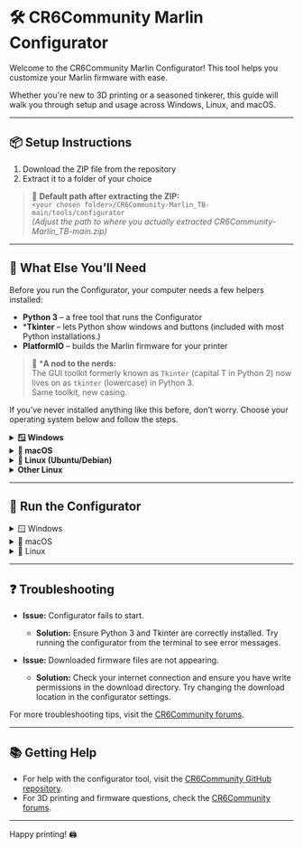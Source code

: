 # 🛠️ CR6Community Marlin Configurator

Welcome to the CR6Community Marlin Configurator! This tool helps you customize your Marlin firmware with ease.  

Whether you're new to 3D printing or a seasoned tinkerer, this guide will walk you through setup and usage across Windows, Linux, and macOS.

---

## 📦 Setup Instructions

1. Download the ZIP file from the repository
2. Extract it to a folder of your choice

> 📁 **Default path after extracting the ZIP:**  
> `<your chosen folder>/CR6Community-Marlin_TB-main/tools/configurator`  
> *(Adjust the path to where you actually extracted CR6Community-Marlin_TB-main.zip)*

---
## 🧰 What Else You’ll Need
Before you run the Configurator, your computer needs a few helpers installed:
- **Python 3** – a free tool that runs the Configurator
- ***Tkinter** – lets Python show windows and buttons (included with most Python installations.)
- **PlatformIO** – builds the Marlin firmware for your printer
> 🧠 ***A nod to the nerds:**  
> The GUI toolkit formerly known as `Tkinter` (capital T in Python 2) now lives on as `tkinter` (lowercase) in Python 3.  
> Same toolkit, new casing.

If you’ve never installed anything like this before, don’t worry. Choose your operating system below and follow the steps.


<details>
<summary><strong>🪟 Windows</strong></summary>


### Step-by-step Instructions
1. Download Python 3 from the [official website](https://www.python.org/downloads/).
2. Run the installer.  **Important:** On the first screen, check the box that says "Add Python to PATH".
3. Proceed with the installation. On the "Optional Features" screen, ensure that "tcl/tk and IDLE" is selected (this installs Tkinter).
4. After installation, open the Command Prompt (Windows+R, type cmd) and type this into the Command window:
   ```sh
   python --version
   ```
   You should see a confirmation appear in the Command Window showing the version of python that is now installed.

   Now type:
   ```sh
   python -m tkinter
   ```
   If a small window appears, Tkinter is working. If you get an error, rerun the installer and make sure "tcl/tk and IDLE" is checked.

5. (Optional) If you use VS Code, install the Python extension for best experience.

### Troubleshooting
- If you see `ImportError: No module named '_tkinter'`, rerun the Python installer and select "Modify", then ensure "tcl/tk and IDLE" is checked.
- If `python` is not recognized, you may need to add Python to your PATH manually or use `py` instead of `python`.

</details>

<details>
<summary><strong>🍏 macOS</strong></summary>

### Prerequisites
- Python 3 (pre-installed on most recent macOS versions)
- Tkinter (included with Python)

### Step-by-step Instructions
1. Open Terminal.
2. Check your Python version:
   ```sh
   python3 --version
   python3 -m tkinter
   ```
   If a small window appears, Tkinter is working. If not, install Python 3 from [python.org](https://www.python.org/downloads/).
3. If you use Homebrew, you can also install Python 3 with:
   ```sh
   brew install python3
   ```

### Troubleshooting
- If you see `ModuleNotFoundError: No module named 'tkinter'`, try reinstalling Python from python.org, as some Homebrew builds may lack Tkinter.

</details>

<details>
<summary><strong>🐧 Linux (Ubuntu/Debian)</strong></summary>

### Prerequisites
- Python 3
- Tkinter (may require separate package)

### Step-by-step Instructions
1. Open Terminal.
2. Update your package list:
   ```sh
   sudo apt update
   ```
3. Install Python 3 and Tkinter:
   ```sh
   sudo apt install python3 python3-tk
   ```
4. Check installation:
   ```sh
   python3 --version
   python3 -m tkinter
   ```
   If a small window appears, Tkinter is working.

### Troubleshooting
- If you see `ModuleNotFoundError: No module named 'tkinter'`, make sure you installed `python3-tk`.
- On other distributions, the package name may be `tk` or `tkinter`.

</details>

<details>
<summary><strong>Other Linux</strong></summary>

- Use your package manager to install Python 3 and Tkinter. For example, on Fedora:
  ```sh
  sudo dnf install python3 python3-tkinter
  ```
- On Arch Linux:
  ```sh
  sudo pacman -S python tk
  ```
- Always check with:
  ```sh
  python3 -m tkinter
  ```

</details>

---

## 🚀 Run the Configurator

<details>
<summary>🪟 Windows</summary>

**🟢 Option 1: Using the Terminal**

1. Press `Windows + R`, type `cmd`, and press Enter  
2. In the terminal window, type:
   ```sh
   cd "<your chosen folder>\CR6Community-Marlin_TB-main\tools\configurator"
   python -m configurator
   ```
3. Follow the on-screen instructions to select your firmware version and configuration options.
4. Once configured, download the customized firmware files.

**🟢 Option 2: Using the File Explorer**

1. Open File Explorer and navigate to the configurator folder:
   `<your chosen folder>\CR6Community-Marlin_TB-main\tools\configurator`
2. Double-click on `configurator.py` to run the tool.
3. Follow the on-screen instructions to select your firmware version and configuration options.
4. Once configured, download the customized firmware files.

</details>

<details>
<summary>🍏 macOS</summary>

**🟢 Option 1: Using the Terminal**

1. Open the Terminal application.
2. In the terminal window, type:
   ```sh
   cd "<your chosen folder>/CR6Community-Marlin_TB-main/tools/configurator"
   python3 -m configurator
   ```
3. Follow the on-screen instructions to select your firmware version and configuration options.
4. Once configured, download the customized firmware files.

**🟢 Option 2: Using the Finder**

1. Open Finder and navigate to the configurator folder:
   `<your chosen folder>/CR6Community-Marlin_TB-main/tools/configurator`
2. Double-click on `configurator.py` to run the tool.
3. Follow the on-screen instructions to select your firmware version and configuration options.
4. Once configured, download the customized firmware files.

</details>

<details>
<summary>🐧 Linux</summary>

**🟢 Option 1: Using the Terminal**

1. Open a terminal window.
2. In the terminal, type:
   ```sh
   cd "<your chosen folder>/CR6Community-Marlin_TB-main/tools/configurator"
   python3 -m configurator
   ```
3. Follow the on-screen instructions to select your firmware version and configuration options.
4. Once configured, download the customized firmware files.

**🟢 Option 2: Using the File Manager**

1. Open your file manager and navigate to the configurator folder:
   `<your chosen folder>/CR6Community-Marlin_TB-main/tools/configurator`
2. Double-click on `configurator.py` to run the tool.
3. Follow the on-screen instructions to select your firmware version and configuration options.
4. Once configured, download the customized firmware files.

</details>

---

## ❓ Troubleshooting

- **Issue:** Configurator fails to start.
  - **Solution:** Ensure Python 3 and Tkinter are correctly installed. Try running the configurator from the terminal to see error messages.

- **Issue:** Downloaded firmware files are not appearing.
  - **Solution:** Check your internet connection and ensure you have write permissions in the download directory. Try changing the download location in the configurator settings.

For more troubleshooting tips, visit the [CR6Community forums](https://community.cr6.com).

---

## 📚 Getting Help

- For help with the configurator tool, visit the [CR6Community GitHub repository](https://github.com/CR6Community/CR6Community-Marlin_TB/issues).
- For 3D printing and firmware questions, check the [CR6Community forums](https://community.cr6.com).

---

Happy printing! 🖨️